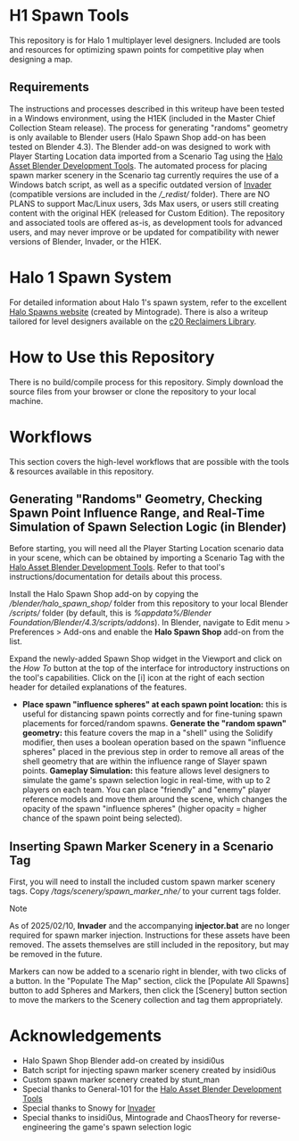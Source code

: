 # H1 Spawn Tools

This repository is for Halo 1 multiplayer level designers. Included are tools and resources for optimizing spawn points for competitive play when designing a map.

## Requirements

The instructions and processes described in this writeup have been tested in a Windows environment, using the H1EK (included in the Master Chief Collection Steam release). The process for generating "randoms" geometry is only available to Blender users (Halo Spawn Shop add-on has been tested on Blender 4.3). The Blender add-on was designed to work with Player Starting Location data imported from a Scenario Tag using the [Halo Asset Blender Development Tools](https://github.com/General-101/Halo-Asset-Blender-Development-Toolset). The automated process for placing spawn marker scenery in the Scenario tag currently requires the use of a Windows batch script, as well as a specific outdated version of [Invader](https://github.com/SnowyMouse/invader) (compatible versions are included in the */_redist/* folder). There are NO PLANS to support Mac/Linux users, 3ds Max users, or users still creating content with the original HEK (released for Custom Edition). The repository and associated tools are offered as-is, as development tools for advanced users, and may never improve or be updated for compatibility with newer versions of Blender, Invader, or the H1EK.

# Halo 1 Spawn System

For detailed information about Halo 1's spawn system, refer to the excellent [Halo Spawns website](https://www.halospawns.com/) (created by Mintograde). There is also a writeup tailored for level designers available on the [c20 Reclaimers Library](https://c20.reclaimers.net/h1/guides/multiplayer/player-spawns/).

# How to Use this Repository

There is no build/compile process for this repository. Simply download the source files from your browser or clone the repository to your local machine.

# Workflows

This section covers the high-level workflows that are possible with the tools & resources available in this repository.

## Generating "Randoms" Geometry, Checking Spawn Point Influence Range, and Real-Time Simulation of Spawn Selection Logic (in Blender)

Before starting, you will need all the Player Starting Location scenario data in your scene, which can be obtained by importing a Scenario Tag with the [Halo Asset Blender Development Tools](https://github.com/General-101/Halo-Asset-Blender-Development-Toolset). Refer to that tool's instructions/documentation for details about this process. 

Install the Halo Spawn Shop add-on by copying the */blender/halo_spawn_shop/* folder from this repository to your local Blender */scripts/* folder (by default, this is *%appdata%/Blender Foundation/Blender/4.3/scripts/addons*). In Blender, navigate to Edit menu > Preferences > Add-ons and enable the **Halo Spawn Shop** add-on from the list.

Expand the newly-added Spawn Shop widget in the Viewport and click on the *How To* button at the top of the interface for introductory instructions on the tool's capabilities. Click on the [i] icon at the right of each section header for detailed explanations of the features.

* **Place spawn "influence spheres" at each spawn point location:** this is useful for distancing spawn points correctly and for fine-tuning spawn placements for forced/random spawns.
 **Generate the "random spawn" geometry:** this feature covers the map in a "shell" using the Solidify modifier, then uses a boolean operation based on the spawn "influence spheres" placed in the previous step in order to remove all areas of the shell geometry that are within the influence range of Slayer spawn points.
 **Gameplay Simulation:** this feature allows level designers to simulate the game's spawn selection logic in real-time, with up to 2 players on each team. You can place "friendly" and "enemy" player reference models and move them around the scene, which changes the opacity of the spawn "influence spheres" (higher opacity = higher chance of the spawn point being selected).

## Inserting Spawn Marker Scenery in a Scenario Tag

First, you will need to install the included custom spawn marker scenery tags. Copy */tags/scenery/spawn_marker_nhe/* to your current tags folder.

> [!NOTE]
> As of 2025/02/10, **Invader** and the accompanying **injector.bat** are no longer required for spawn marker injection. Instructions for these assets have been removed. The assets themselves are still included in the repository, but may be removed in the future.

Markers can now be added to a scenario right in blender, with two clicks of a button. In the "Populate The Map" section, click the [Populate All Spawns] button to add Spheres and Markers, then click the [Scenery] button section to move the markers to the Scenery collection and tag them appropriately.

# Acknowledgements

* Halo Spawn Shop Blender add-on created by insidi0us
* Batch script for injecting spawn marker scenery created by insidi0us
* Custom spawn marker scenery created by stunt_man
* Special thanks to General-101 for the [Halo Asset Blender Development Tools](https://github.com/General-101/Halo-Asset-Blender-Development-Toolset)
* Special thanks to Snowy for [Invader](https://github.com/SnowyMouse/invader)
* Special thanks to insidi0us, Mintograde and ChaosTheory for reverse-engineering the game's spawn selection logic

<!--Next, install one of the legacy versions of Invader included in the /_redist/ folder for compatibility (technically, only *invader-edit.exe* is required). Be sure to back up any previous Invader installations (if applicable). During testing, Invader was installed in the same location as */data/* and */tags/* directories (typically the *Chelan_1* folder). Finally, place **injector.bat** in the same folder as Invader (which should be in the same location as your */data/* & */tags/* folders).

When running **injector.bat**, you will be prompted to specify your */tags/* folder and the path equivalent of a */levels/test/* directory. You will then be prompted to select a scenario tag from the specified directory (the script will automatically make a copy and rename it based on UNIX timestamp).

Once a scenario tag has been selected, several options are available. In this case, select **[4] Inject spawn markers**. The script will then use *invader-edit* to iterate through all spawn points enabled for Slayer gametypes, and place the spawn marker scenery object at each location.

When finished, simply exit the command line interface and verify the scenery object placements in Sapien.-->
